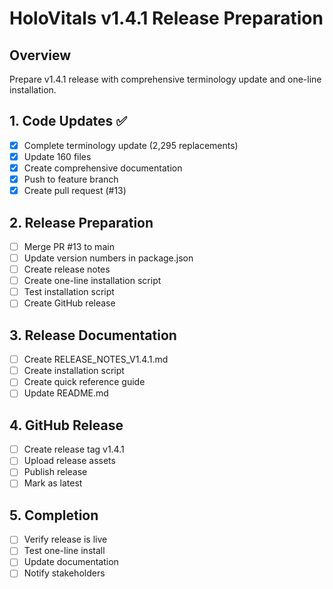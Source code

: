 # HoloVitals v1.4.1 Release Preparation

## Overview
Prepare v1.4.1 release with comprehensive terminology update and one-line installation.

## 1. Code Updates ✅
- [x] Complete terminology update (2,295 replacements)
- [x] Update 160 files
- [x] Create comprehensive documentation
- [x] Push to feature branch
- [x] Create pull request (#13)

## 2. Release Preparation
- [ ] Merge PR #13 to main
- [ ] Update version numbers in package.json
- [ ] Create release notes
- [ ] Create one-line installation script
- [ ] Test installation script
- [ ] Create GitHub release

## 3. Release Documentation
- [ ] Create RELEASE_NOTES_V1.4.1.md
- [ ] Create installation script
- [ ] Create quick reference guide
- [ ] Update README.md

## 4. GitHub Release
- [ ] Create release tag v1.4.1
- [ ] Upload release assets
- [ ] Publish release
- [ ] Mark as latest

## 5. Completion
- [ ] Verify release is live
- [ ] Test one-line install
- [ ] Update documentation
- [ ] Notify stakeholders